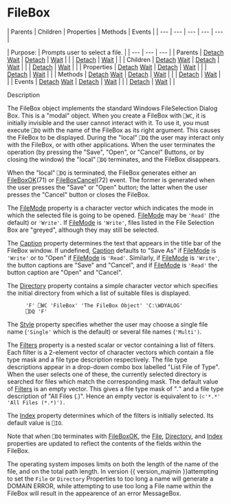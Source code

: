 




<h1 class="heading"><span class="name">FileBox</span></h1>
| Parents | Children | Properties | Methods | Events |
| --- | --- | --- | --- | ---  |

| Purpose: | Prompts user to select a file. |
| --- | --- | ---  |
| Parents | [Detach](../a-z/detach.md) [Wait](../a-z/wait.md) | [Detach](../a-z/detach.md) | [Wait](../a-z/wait.md) |  |
| [Detach](../a-z/detach.md) | [Wait](../a-z/wait.md) |  |
| Children | [Detach](../a-z/detach.md) [Wait](../a-z/wait.md) | [Detach](../a-z/detach.md) | [Wait](../a-z/wait.md) |  |
| [Detach](../a-z/detach.md) | [Wait](../a-z/wait.md) |  |
| Properties | [Detach](../a-z/detach.md) [Wait](../a-z/wait.md) | [Detach](../a-z/detach.md) | [Wait](../a-z/wait.md) |  |
| [Detach](../a-z/detach.md) | [Wait](../a-z/wait.md) |  |
| Methods | [Detach](../a-z/detach.md) [Wait](../a-z/wait.md) | [Detach](../a-z/detach.md) | [Wait](../a-z/wait.md) |  |
| [Detach](../a-z/detach.md) | [Wait](../a-z/wait.md) |  |
| Events | [Detach](../a-z/detach.md) [Wait](../a-z/wait.md) | [Detach](../a-z/detach.md) | [Wait](../a-z/wait.md) |  |
| [Detach](../a-z/detach.md) | [Wait](../a-z/wait.md) |  |


Description


The FileBox object implements the standard Windows FileSelection Dialog Box. This is a "modal" object. When you create a FileBox with `⎕WC`, it is initially invisible and the user cannot interact with it. To use it, you must execute `⎕DQ` with the name of the FileBox as its right argument. This causes the FileBox to be displayed. During the "local" `⎕DQ` the user may interact only with the FileBox, or with other applications. When the user terminates the operation (by pressing the "Save", "Open", or "Cancel" Buttons, or by closing the window) the "local" `⎕DQ` terminates, and the FileBox disappears.



When the "local" `⎕DQ` is terminated, the FileBox generates either an [FileBoxOK](../a-z/fileboxok.md)(71) or [FileBoxCancel](../a-z/fileboxcancel.md)(72) event. The former is generated when the user presses the "Save" or "Open" button; the latter when the user presses the "Cancel" button or closes the FileBox.


The [FileMode](../a-z/filemode.md) property is a character vector which indicates the mode in which the selected file is going to be opened. [FileMode](../a-z/filemode.md) may be `'Read'` (the default) or `'Write'`. If [FileMode](../a-z/filemode.md) is `'Write'`, files listed in the File Selection Box are "greyed", although they may still be selected.


The [Caption](../a-z/caption.md) property determines the text that appears in the title bar of the FileBox window. If undefined, [Caption](../a-z/caption.md) defaults to "Save As" if [FileMode](../a-z/filemode.md) is `'Write'` or to "Open" if [FileMode](../a-z/filemode.md) is `'Read'`. Similarly, if [FileMode](../a-z/filemode.md) is `'Write'`, the button captions are "Save" and "Cancel", and if [FileMode](../a-z/filemode.md) is `'Read'` the button caption are "Open" and "Cancel".


The [Directory](../a-z/directory.md) property contains a simple character vector which specifies the initial directory from which a list of suitable files is displayed.
```apl
      'F' ⎕WC 'FileBox' 'The FileBox Object' 'C:\WDYALOG'
      ⎕DQ 'F'
```


The [Style](../a-z/style.md) property specifies whether the user may choose a single file name (`'Single'`  which is the default) or several file names (`'Multi')`.


The [Filters](../a-z/filters.md) property is a nested scalar or vector containing a list of filters. Each filter is a 2-element vector of character vectors which contain a file type mask and a file type description respectively. The file type descriptions appear in a drop-down combo box labelled "List File of Type". When the user selects one of these, the currently selected directory is searched for files which match the corresponding mask. The default value of [Filters](../a-z/filters.md) is an empty vector. This gives a file type mask of "*.*" and a file type description of "All Files (*.*)". Hence an empty vector is equivalent to `(⊂'*.*' 'All Files (*.*)').`


The [Index](../a-z/index.md) property determines which of the filters is initially selected. Its default value is `⎕IO`.


Note that when `⎕DQ` terminates with [FileBoxOK](../a-z/fileboxok.md), the [File](../a-z/file.md), [Directory](../a-z/directory.md), and [Index](../a-z/index.md) properties are updated to reflect the contents of the fields within the FileBox.


The operating system imposes limits on both the length of the name of the file, and on the total path length. In version {{ version_majmin }}attempting to set the `File` or `Directory` Properties to too long a name will generate a DOMAIN ERROR, while attempting to use too long a File name within the FileBox will result in the appearence of an error MessageBox.


